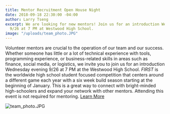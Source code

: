 ```yaml
---
title: Mentor Recruitment Open House Night
date: 2018-09-18 22:30:00 -04:00
author: Larry Tseng
excerpt: We are looking for new mentors! Join us for an introduction Wednesday evening
  9/26 at 7 PM at Westwood High School.
image: "/uploads/team_photo.JPG"
---
```


Volunteer mentors are crucial to the operation of our team and our success. Whether someone has little or a lot of technical experience with tools, programming experience, or business-related skills in areas such as finance, social media, or logistics, we invite you to join us for an introduction Wednesday evening 9/26 at 7 PM at the Westwood High School. *FIRST* is the worldwide high school student focused competition that centers around a different game each year with a six week build season starting at the beginning of January. This is a great way to connect with bright-minded high-schoolers and expand your network with other mentors. Attending this event is not required for mentoring. [Learn More](https://www.facebook.com/events/515374605555161/)

![team_photo.JPG](/uploads/team_photo.JPG)